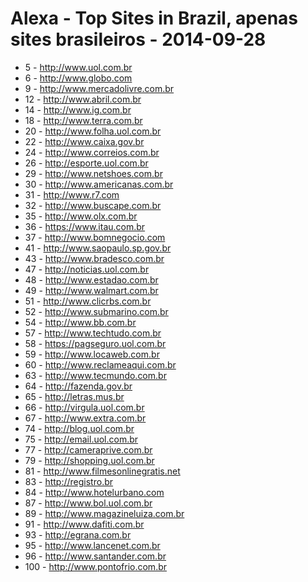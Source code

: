 # Alexa - Top Sites in Brazil, apenas sites brasileiros - 2014-09-28

- 5 - http://www.uol.com.br
- 6 - http://www.globo.com
- 9 - http://www.mercadolivre.com.br
- 12 - http://www.abril.com.br
- 14 - http://www.ig.com.br
- 18 - http://www.terra.com.br
- 20 - http://www.folha.uol.com.br
- 22 - http://www.caixa.gov.br
- 24 - http://www.correios.com.br
- 26 - http://esporte.uol.com.br
- 29 - http://www.netshoes.com.br
- 30 - http://www.americanas.com.br
- 31 - http://www.r7.com
- 32 - http://www.buscape.com.br
- 35 - http://www.olx.com.br
- 36 - https://www.itau.com.br
- 37 - http://www.bomnegocio.com
- 41 - http://www.saopaulo.sp.gov.br
- 43 - http://www.bradesco.com.br
- 47 - http://noticias.uol.com.br
- 48 - http://www.estadao.com.br
- 49 - http://www.walmart.com.br
- 51 - http://www.clicrbs.com.br
- 52 - http://www.submarino.com.br
- 54 - http://www.bb.com.br
- 57 - http://www.techtudo.com.br
- 58 - https://pagseguro.uol.com.br
- 59 - http://www.locaweb.com.br
- 60 - http://www.reclameaqui.com.br
- 63 - http://www.tecmundo.com.br
- 64 - http://fazenda.gov.br
- 65 - http://letras.mus.br
- 66 - http://virgula.uol.com.br
- 67 - http://www.extra.com.br
- 74 - http://blog.uol.com.br
- 75 - http://email.uol.com.br
- 77 - http://cameraprive.com.br
- 79 - http://shopping.uol.com.br
- 81 - http://www.filmesonlinegratis.net
- 83 - http://registro.br
- 84 - http://www.hotelurbano.com
- 87 - http://www.bol.uol.com.br
- 89 - http://www.magazineluiza.com.br
- 91 - http://www.dafiti.com.br
- 93 - http://egrana.com.br
- 95 - http://www.lancenet.com.br
- 96 - http://www.santander.com.br
- 100 - http://www.pontofrio.com.br